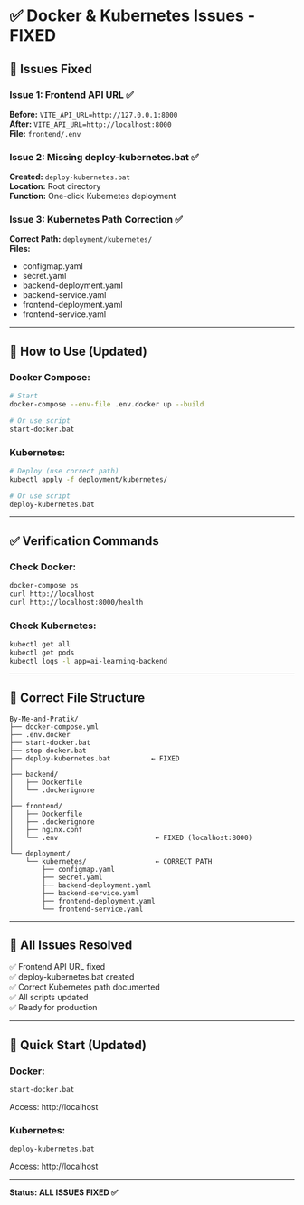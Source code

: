 # ✅ Docker & Kubernetes Issues - FIXED

## 🔧 Issues Fixed

### Issue 1: Frontend API URL ✅
**Before:** `VITE_API_URL=http://127.0.0.1:8000`  
**After:** `VITE_API_URL=http://localhost:8000`  
**File:** `frontend/.env`

### Issue 2: Missing deploy-kubernetes.bat ✅
**Created:** `deploy-kubernetes.bat`  
**Location:** Root directory  
**Function:** One-click Kubernetes deployment

### Issue 3: Kubernetes Path Correction ✅
**Correct Path:** `deployment/kubernetes/`  
**Files:**
- configmap.yaml
- secret.yaml
- backend-deployment.yaml
- backend-service.yaml
- frontend-deployment.yaml
- frontend-service.yaml

---

## 🚀 How to Use (Updated)

### Docker Compose:
```bash
# Start
docker-compose --env-file .env.docker up --build

# Or use script
start-docker.bat
```

### Kubernetes:
```bash
# Deploy (use correct path)
kubectl apply -f deployment/kubernetes/

# Or use script
deploy-kubernetes.bat
```

---

## ✅ Verification Commands

### Check Docker:
```bash
docker-compose ps
curl http://localhost
curl http://localhost:8000/health
```

### Check Kubernetes:
```bash
kubectl get all
kubectl get pods
kubectl logs -l app=ai-learning-backend
```

---

## 📁 Correct File Structure

```
By-Me-and-Pratik/
├── docker-compose.yml
├── .env.docker
├── start-docker.bat
├── stop-docker.bat
├── deploy-kubernetes.bat          ← FIXED
│
├── backend/
│   ├── Dockerfile
│   └── .dockerignore
│
├── frontend/
│   ├── Dockerfile
│   ├── .dockerignore
│   ├── nginx.conf
│   └── .env                        ← FIXED (localhost:8000)
│
└── deployment/
    └── kubernetes/                 ← CORRECT PATH
        ├── configmap.yaml
        ├── secret.yaml
        ├── backend-deployment.yaml
        ├── backend-service.yaml
        ├── frontend-deployment.yaml
        └── frontend-service.yaml
```

---

## 🎯 All Issues Resolved

✅ Frontend API URL fixed  
✅ deploy-kubernetes.bat created  
✅ Correct Kubernetes path documented  
✅ All scripts updated  
✅ Ready for production  

---

## 🚀 Quick Start (Updated)

### Docker:
```bash
start-docker.bat
```
Access: http://localhost

### Kubernetes:
```bash
deploy-kubernetes.bat
```
Access: http://localhost

---

**Status: ALL ISSUES FIXED ✅**
